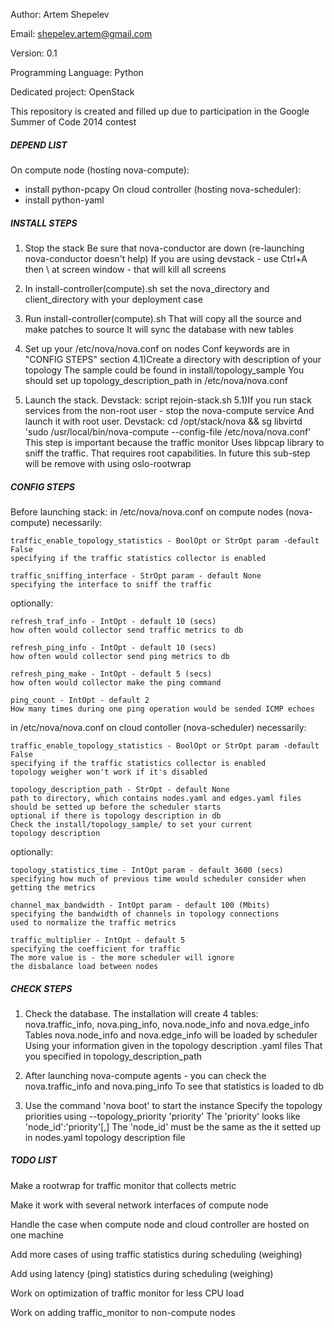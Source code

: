 Author: Artem Shepelev

Email: shepelev.artem@gmail.com

Version: 0.1

Programming Language: Python

Dedicated project: OpenStack

This repository is created and filled up due to participation in the Google Summer of Code 2014 contest


##### DEPEND LIST #####

On compute node (hosting nova-compute):
- install python-pcapy
On cloud controller (hosting nova-scheduler):
- install python-yaml

##### INSTALL STEPS #####

1)  Stop the stack
    Be sure that nova-conductor are down (re-launching nova-conductor doesn't help)
    If you are using devstack - use Ctrl+A then \ at screen window - that will kill all screens

2)  In install-controller(compute).sh set the nova_directory and client_directory with your 
    deployment case

3)  Run install-controller(compute).sh
    That will copy all the source and make patches to source
    It will sync the database with new tables 

4)  Set up your /etc/nova/nova.conf on nodes
    Conf keywords are in "CONFIG STEPS" section
4.1)Create a directory with description of your topology
    The sample could be found in install/topology_sample
    You should set up topology_description_path in /etc/nova/nova.conf

5)  Launch the stack. Devstack: script rejoin-stack.sh
5.1)If you run stack services from the non-root user - stop the nova-compute service
    And launch it with root user. Devstack: cd /opt/stack/nova && sg libvirtd 'sudo /usr/local/bin/nova-compute --config-file /etc/nova/nova.conf'
    This step is important because the traffic monitor
    Uses libpcap library to sniff the traffic. That requires root capabilities.
    In future this sub-step will be remove with using oslo-rootwrap

##### CONFIG STEPS #####

Before launching stack:
in /etc/nova/nova.conf on compute nodes (nova-compute)
necessarily:

	traffic_enable_topology_statistics - BoolOpt or StrOpt param -default False
	specifying if the traffic statistics collector is enabled	

	traffic_sniffing_interface - StrOpt param - default None
	specifying the interface to sniff the traffic

optionally:

	refresh_traf_info - IntOpt - default 10 (secs)
	how often would collector send traffic metrics to db

	refresh_ping_info - IntOpt - default 10 (secs)
	how often would collector send ping metrics to db

	refresh_ping_make - IntOpt - default 5 (secs)
	how often would collector make the ping command

	ping_count - IntOpt - default 2
	How many times during one ping operation would be sended ICMP echoes

in /etc/nova/nova.conf on cloud contoller (nova-scheduler)
necessarily:

	traffic_enable_topology_statistics - BoolOpt or StrOpt param -default False
	specifying if the traffic statistics collector is enabled
	topology weigher won't work if it's disabled

	topology_description_path - StrOpt - default None
	path to directory, which contains nodes.yaml and edges.yaml files
	should be setted up before the scheduler starts
	optional if there is topology description in db
	Check the install/topology_sample/ to set your current
	topology description

optionally:

	topology_statistics_time - IntOpt param - default 3600 (secs)
	specifying how much of previous time would scheduler consider when
	getting the metrics

	channel_max_bandwidth - IntOpt param - default 100 (Mbits)
	specifying the bandwidth of channels in topology connections
	used to normalize the traffic metrics

	traffic_multiplier - IntOpt - default 5
	specifying the coefficient for traffic
	The more value is - the more scheduler will ignore 
	the disbalance load between nodes

##### CHECK STEPS #####

1)	Check the database.
	The installation will create 4 tables: nova.traffic_info, nova.ping_info, nova.node_info and nova.edge_info
	Tables nova.node_info and nova.edge_info will be loaded by scheduler
	Using your information given in the topology description .yaml files
	That you specified in topology_description_path

2)	After launching nova-compute agents - you can check the nova.traffic_info and nova.ping_info
	To see that statistics is loaded to db

3)	Use the command 'nova boot' to start the instance
	Specify the topology priorities using --topology_priority 'priority'
	The 'priority' looks like 'node_id':'priority'[,]
	The 'node_id' must be the same as the it setted up in nodes.yaml topology description file

##### TODO LIST #####

Make a rootwrap for traffic monitor that collects metric

Make it work with several network interfaces of compute node

Handle the case when compute node and cloud controller are hosted on one machine

Add more cases of using traffic statistics during scheduling (weighing)

Add using latency (ping) statistics during scheduling (weighing)

Work on optimization of traffic monitor for less CPU load

Work on adding traffic_monitor to non-compute nodes
